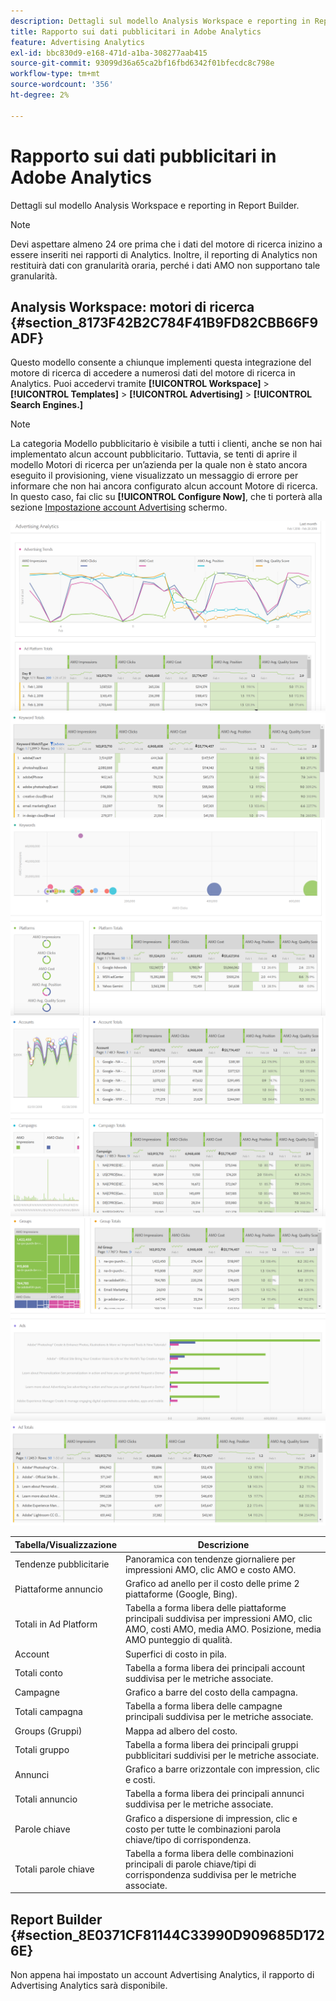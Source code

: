 ```yaml
---
description: Dettagli sul modello Analysis Workspace e reporting in Report Builder.
title: Rapporto sui dati pubblicitari in Adobe Analytics
feature: Advertising Analytics
exl-id: bbc830d9-e168-471d-a1ba-308277aab415
source-git-commit: 93099d36a65ca2bf16fbd6342f01bfecdc8c798e
workflow-type: tm+mt
source-wordcount: '356'
ht-degree: 2%

---
```


# Rapporto sui dati pubblicitari in Adobe Analytics

Dettagli sul modello Analysis Workspace e reporting in Report Builder.

>[!NOTE]
>
>Devi aspettare almeno 24 ore prima che i dati del motore di ricerca inizino a essere inseriti nei rapporti di Analytics. Inoltre, il reporting di Analytics non restituirà dati con granularità oraria, perché i dati AMO non supportano tale granularità.

## Analysis Workspace: motori di ricerca {#section_8173F42B2C784F41B9FD82CBB66F9ADF}

Questo modello consente a chiunque implementi questa integrazione del motore di ricerca di accedere a numerosi dati del motore di ricerca in Analytics. Puoi accedervi tramite **[!UICONTROL Workspace]** > **[!UICONTROL Templates]** > **[!UICONTROL Advertising]** > **[!UICONTROL Search Engines.]**

>[!NOTE]
>
>La categoria Modello pubblicitario è visibile a tutti i clienti, anche se non hai implementato alcun account pubblicitario. Tuttavia, se tenti di aprire il modello Motori di ricerca per un’azienda per la quale non è stato ancora eseguito il provisioning, viene visualizzato un messaggio di errore per informare che non hai ancora configurato alcun account Motore di ricerca. In questo caso, fai clic su **[!UICONTROL Configure Now]**, che ti porterà alla sezione [Impostazione account Advertising](/help/integrate/c-advertising-analytics/c-adanalytics-workflow/aa-create-ad-account.md) schermo.

![](assets/aa_aw.png)  ![](assets/aa_aw2.png) ![](assets/aa_aw3.png) ![](assets/aa_aw4.png)  ![](assets/aa_aw5.png) ![](assets/aa_aw6.png)

| Tabella/Visualizzazione | Descrizione |
|--- |--- |
| Tendenze pubblicitarie | Panoramica con tendenze giornaliere per impressioni AMO, clic AMO e costo AMO. |
| Piattaforme annuncio | Grafico ad anello per il costo delle prime 2 piattaforme (Google, Bing). |
| Totali in Ad Platform | Tabella a forma libera delle piattaforme principali suddivisa per impressioni AMO, clic AMO, costi AMO, media AMO. Posizione, media AMO punteggio di qualità. |
| Account | Superfici di costo in pila. |
| Totali conto | Tabella a forma libera dei principali account suddivisa per le metriche associate. |
| Campagne | Grafico a barre del costo della campagna. |
| Totali campagna | Tabella a forma libera delle campagne principali suddivisa per le metriche associate. |
| Groups (Gruppi) | Mappa ad albero del costo. |
| Totali gruppo | Tabella a forma libera dei principali gruppi pubblicitari suddivisi per le metriche associate. |
| Annunci | Grafico a barre orizzontale con impression, clic e costi. |
| Totali annuncio | Tabella a forma libera dei principali annunci suddivisa per le metriche associate. |
| Parole chiave | Grafico a dispersione di impression, clic e costo per tutte le combinazioni parola chiave/tipo di corrispondenza. |
| Totali parole chiave | Tabella a forma libera delle combinazioni principali di parole chiave/tipi di corrispondenza suddivisa per le metriche associate. |

## Report Builder {#section_8E0371CF81144C33990D909685D1726E}

Non appena hai impostato un account Advertising Analytics, il rapporto di Advertising Analytics sarà disponibile.
